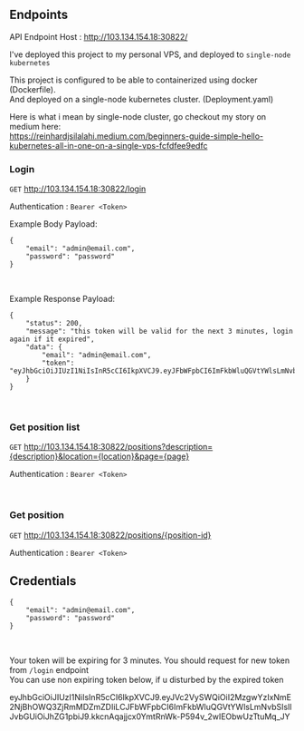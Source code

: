 
## Endpoints

API Endpoint Host : http://103.134.154.18:30822/

I've deployed this project to my personal VPS, and deployed to `single-node kubernetes`

This project is configured to be able to containerized using docker (Dockerfile). <br> And deployed on a single-node kubernetes cluster. (Deployment.yaml)

Here is what i mean by single-node cluster, go checkout my story on medium here: <br>
https://reinhardjsilalahi.medium.com/beginners-guide-simple-hello-kubernetes-all-in-one-on-a-single-vps-fcfdfee9edfc


### Login
`GET` http://103.134.154.18:30822/login

Authentication : `Bearer <Token>`

Example Body Payload:
```
{
    "email": "admin@email.com",
    "password": "password"
}
```

<br> 

Example Response Payload:
```
{
    "status": 200,
    "message": "this token will be valid for the next 3 minutes, login again if it expired",
    "data": {
        "email": "admin@email.com",
        "token": "eyJhbGciOiJIUzI1NiIsInR5cCI6IkpXVCJ9.eyJFbWFpbCI6ImFkbWluQGVtYWlsLmNvbSIsImV4cCI6MTY2OTQ3MjAxOH0.8KfQnlZHC8tFldiaqbj7DQlW7QwIbpWn16TBDSu_p9w"
    }
}
```

<br>

### Get position list
`GET` http://103.134.154.18:30822/positions?description={description}&location={location}&page={page}

Authentication : `Bearer <Token>`

<br>

### Get position
`GET` http://103.134.154.18:30822/positions/{position-id}

Authentication : `Bearer <Token>`

## Credentials
```
{
    "email": "admin@email.com",
    "password": "password"
}
```

<br>

Your token will be expiring for 3 minutes. You should request for new token from `/login` endpoint <br>
You can use non expiring token below, if u disturbed by the expired token

eyJhbGciOiJIUzI1NiIsInR5cCI6IkpXVCJ9.eyJVc2VySWQiOiI2MzgwYzIxNmE2NjBhOWQ3ZjRmMDZmZDIiLCJFbWFpbCI6ImFkbWluQGVtYWlsLmNvbSIsIlJvbGUiOiJhZG1pbiJ9.kkcnAqajjcx0YmtRnWk-P594v_2wIEObwUzTtuMq_JY
